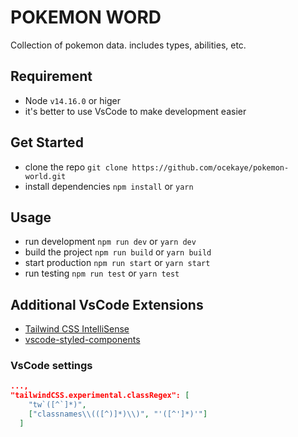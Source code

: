 # POKEMON WORD
Collection of pokemon data. includes types, abilities, etc.

## Requirement
- Node `v14.16.0` or higer
- it's better to use VsCode to make development easier
## Get Started
- clone the repo `git clone https://github.com/ocekaye/pokemon-world.git`
- install dependencies `npm install` or `yarn`
## Usage
- run development `npm run dev` or `yarn dev`
- build the project `npm run build` or `yarn build`
- start production `npm run start` or `yarn start`
- run testing `npm run test` or `yarn test`
## Additional VsCode Extensions
- <a href="https://marketplace.visualstudio.com/items?itemName=bradlc.vscode-tailwindcss">Tailwind CSS IntelliSense</a>
- <a href="https://marketplace.visualstudio.com/items?itemName=jpoissonnier.vscode-styled-components">vscode-styled-components</a>
### VsCode settings
```JSON
...,
"tailwindCSS.experimental.classRegex": [
    "tw`([^`]*)",
    ["classnames\\(([^)]*)\\)", "'([^']*)'"]
  ]
```
